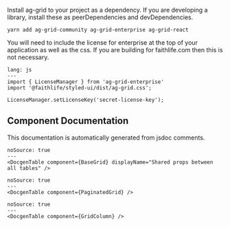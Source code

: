 Install ag-grid to your project as a dependency. If you are developing a library, install these as peerDependencies and devDependencies.

```
yarn add ag-grid-community ag-grid-enterprise ag-grid-react
```

You will need to include the license for enterprise at the top of your application as well as the css. If you are building for faithlife.com then this is not necessary.

```code
lang: js
---
import { LicenseManager } from 'ag-grid-enterprise'
import '@faithlife/styled-ui/dist/ag-grid.css';

LicenseManager.setLicenseKey('secret-license-key');
```

## Component Documentation

This documentation is automatically generated from jsdoc comments.

```react
noSource: true
---
<DocgenTable component={BaseGrid} displayName="Shared props between all tables" />
```

```react
noSource: true
---
<DocgenTable component={PaginatedGrid} />
```

```react
noSource: true
---
<DocgenTable component={GridColumn} />
```
